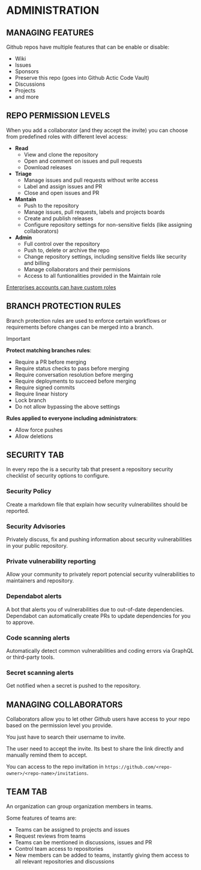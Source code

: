 # ADMINISTRATION

## MANAGING FEATURES
Github repos have multiple features that can be enable or disable:
- Wiki
- Issues
- Sponsors
- Preserve this repo (goes into Github Actic Code Vault)
- Discussions
- Projects
- and more


## REPO PERMISSION LEVELS

When you add a collaborator (and they accept the invite) you can choose from predefined roles with different level access:
- **Read**
   - View and clone the repository
   - Open and comment on issues and pull requests
   - Download releases
- **Triage**
   - Manage issues and pull requests without write access
   - Label and assign issues and PR
   - Close and open issues and PR
- **Mantain**
   - Push to the repository
   - Manage issues, pull requests, labels and projects boards
   - Create and publish releases
   - Configure repository settings for non-sensitive fields (like assigning collaborators)
- **Admin**
   - Full control over the repository
   - Push to, delete or archive the repo
   - Change repository settings, including sensitive fields like security and billing
   - Manage collaborators and their permisions
   - Access to all funtionalities provided in the Maintain role

<ins>Enterprises accounts can have custom roles</ins>

## BRANCH PROTECTION RULES

Branch protection rules are used to enforce certain workflows or requirements before changes can be merged into a branch.


> [!IMPORTANT]  
> **Protect matching branches rules**:
> - Require a PR before merging
> - Require status checks to pass before merging
> - Require conversation resolution before merging
> - Require deployments to succeed before merging
> - Require signed commits
> - Require linear history
> - Lock branch
> - Do not allow bypassing the above settings
> 
> **Rules applied to everyone including administrators**:
> - Allow force pushes
> - Allow deletions

## SECURITY TAB
In every repo the is a security tab that present a repository security checklist of security options to configure.

### Security Policy
Create a markdown file that explain how security vulnerabilites should be reported.

### Security Advisories
Privately discuss, fix and pushing information about security vulnerabilities in your public repository.

### Private vulnerability reporting
Allow your community to privately report potencial security vulnerabilities to maintainers and repository.

### Dependabot alerts
A bot that alerts you of vulnerabilities due to out-of-date dependencies. Dependabot can automatically create PRs to update dependencies for you to approve.

### Code scanning alerts
Automatically detect common vulnerabilities and coding errors via GraphQL or third-party tools.

### Secret scanning alerts
Get notified when a secret is pushed to the repository.

## MANAGING COLLABORATORS
Collaborators allow you to let other Github users have access to your repo based on the permission level you provide.

You just have to search their username to invite.

The user need to accept the invite. Its best to share the link directly and manually remind them to accept. 

You can access to the repo invitation in `https://github.com/<repo-owner>/<repo-name>/invitations`.

## TEAM TAB
An organization can group organization members in teams.

Some features of teams are:
- Teams can be assigned to projects and issues
- Request reviews from teams
- Teams can be mentioned in discussions, issues and PR
- Control team access to repositories
- New members can be added to teams, instantly giving them access to all relevant repositories and discussions